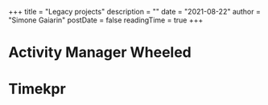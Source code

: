 +++
title = "Legacy projects"
description = ""
date = "2021-08-22"
author = "Simone Gaiarin"
postDate = false
readingTime = true
+++

# Activity Manager Wheeled

# Timekpr
